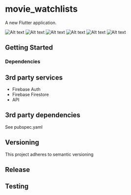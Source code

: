 # movie_watchlists

A new Flutter application.

![Alt text](/screenshots/login.png?raw=true "Login")
![Alt text](/screenshots/discovery.png?raw=true "Discover")
![Alt text](/screenshots/watchlists.png?raw=true "Watchlists")
![Alt text](/screenshots/watchlists.png_1?raw=true "Watchlists")
![Alt text](/screenshots/settings.png?raw=true "Settings")
![Alt text](/screenshots/detail.png?raw=true "Detail")

## Getting Started


### Dependencies

## 3rd party services
- Firebase Auth
- Firebase Firestore
-  API

## 3rd party dependencies

See pubspec.yaml


## Versioning
This project adheres to semantic versioning

## Release


## Testing

